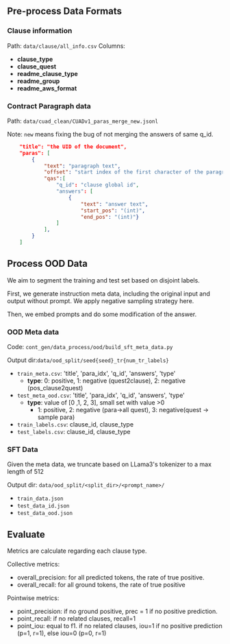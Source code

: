 ## Pre-process Data Formats

### Clause information
Path: `data/clause/all_info.csv`
Columns:
- **clause_type**
- **clause_quest**
- **readme_clause_type**
- **readme_group**
- **readme_aws_format**

### Contract Paragraph data

Path: `data/cuad_clean/CUADv1_paras_merge_new.jsonl`

Note: `new` means fixing the bug of not merging the answers of same q_id.

```Json
    "title": "the UID of the document",
    "paras": [
        {
            "text": "paragraph text",
            "offset": "start index of the first character of the paragraph",
            "qas":[
                "q_id": "clause global id",
                "answers": [
                    {
                        "text": "answer text",
                        "start_pos": "(int)",
                        "end_pos": "(int)"}
                ]
            ],
        }
    ]
```

## Process OOD Data

We aim to segment the training and test set based on disjoint labels.

First, we generate instruction meta data, including the original input and output without prompt. We apply negative sampling strategy here.

Then, we embed prompts and do some modification of the answer.

### OOD Meta data

Code: `cont_gen/data_process/ood/build_sft_meta_data.py`

Output dir:`data/ood_split/seed{seed}_tr{num_tr_labels}`
- `train_meta.csv`: 'title', 'para_idx', 'q_id', 'answers', 'type'
  - **type**: 0: positive, 1: negative (quest2clause), 2: negative (pos_clause2quest)
- `test_meta_ood.csv`: 'title', 'para_idx', 'q_id', 'answers', 'type'
  - **type**: value of [0 ,1, 2, 3], small set with value >0 
    - 1: positive, 2: negative (para->all quest), 3: negative(quest -> sample para)
- `train_labels.csv`: clause_id, clause_type
- `test_labels.csv`: clause_id, clause_type

### SFT Data

Given the meta data, we truncate based on LLama3's tokenizer to a max length of 512

Output dir: `data/ood_split/<split_dir>/<prompt_name>/`
- `train_data.json`
- `test_data_id.json`
- `test_data_ood.json`

## Evaluate

Metrics are calculate regarding each clause type.

Collective metrics:
- overall_precision: for all predicted tokens, the rate of true positive.
- overall_recall: for all ground tokens, the rate of true positive

Pointwise metrics:
- point_precision: if no ground positive, prec = 1 if no positive prediction.
- point_recall: if no related clauses, recall=1 
- point_iou: equal to f1. if no related clauses, iou=1 if no positive prediction (p=1, r=1), else iou=0 (p=0, r=1)